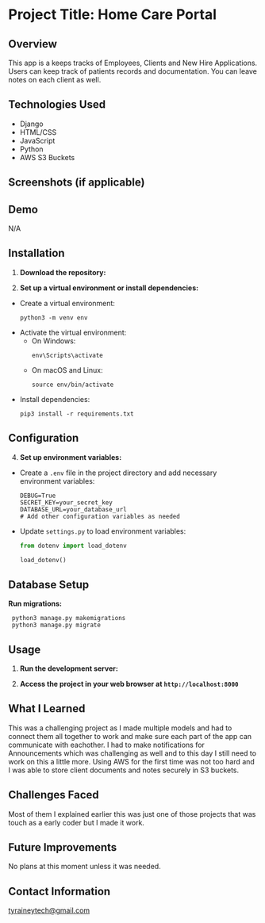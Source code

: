 # Project Title: Home Care Portal

## Overview
This app is a keeps tracks of Employees, Clients and New Hire Applications. Users can keep track of patients records and documentation. You can leave notes on each client as well.

## Technologies Used
- Django
- HTML/CSS
- JavaScript 
- Python
- AWS S3 Buckets

## Screenshots (if applicable)


## Demo
N/A

## Installation
1. **Download the repository:**

2. **Set up a virtual environment or install dependencies:**
- Create a virtual environment:
  ```
  python3 -m venv env
  ```
- Activate the virtual environment:
  - On Windows:
    ```
    env\Scripts\activate
    ```
  - On macOS and Linux:
    ```
    source env/bin/activate
    ```
- Install dependencies:
  ```
  pip3 install -r requirements.txt
  ```

## Configuration
4. **Set up environment variables:**
- Create a `.env` file in the project directory and add necessary environment variables:
  ```
  DEBUG=True
  SECRET_KEY=your_secret_key
  DATABASE_URL=your_database_url
  # Add other configuration variables as needed
  ```
- Update `settings.py` to load environment variables:
  ```python
  from dotenv import load_dotenv

  load_dotenv()
  ```

## Database Setup
 **Run migrations:**
 ```
  python3 manage.py makemigrations
  python3 manage.py migrate
 ```


## Usage
1. **Run the development server:**


2. **Access the project in your web browser at `http://localhost:8000`**

## What I Learned
This was a challenging project as I made multiple models and had to connect them all together to work and make sure each part of the app can communicate with eachother. I had to make notifications for Announcements which
was challenging as well and to this day I still need to work on this a little more. Using AWS for the first time was not too hard and I was able to store client documents and notes securely in S3 buckets.

## Challenges Faced
Most of them I explained earlier this was just one of those projects that was touch as a early coder but I made it work.

## Future Improvements
No plans at this moment unless it was needed.

## Contact Information
tyraineytech@gmail.com



